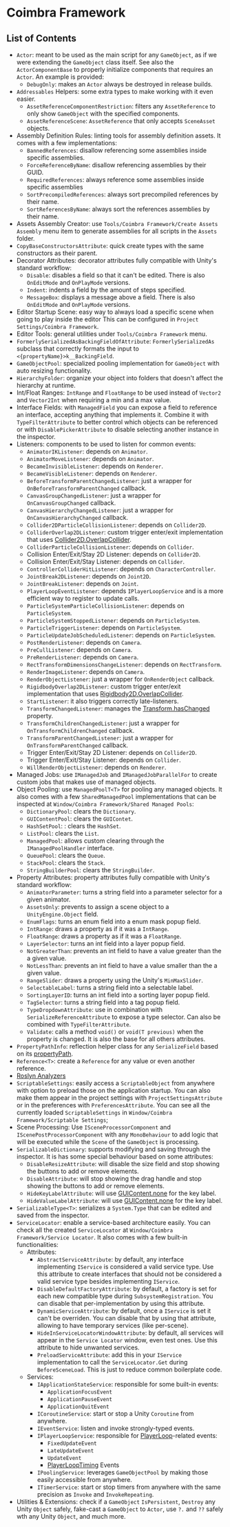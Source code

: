 ﻿# Coimbra Framework

## List of Contents

- `Actor`: meant to be used as the main script for any `GameObject`, as if we were extending the `GameObject` class itself. See also the `ActorComponentBase` to properly initialize components that requires an `Actor`. An example is provided:
    - `DebugOnly`: makes an `Actor` always be destroyed in release builds.
- `Addressables` Helpers: some extra types to make working with it even easier.
    - `AssetReferenceComponentRestriction`: filters any `AssetReference` to only show `GameObject` with the specified components.
    - `AssetReferenceScene`: `AssetReference` that only accepts `SceneAsset` objects.
- Assembly Definition Rules: linting tools for assembly definition assets. It comes with a few implementations:
    - `BannedReferences`: disallow referencing some assemblies inside specific assemblies.
    - `ForceReferenceByName`: disallow referencing assemblies by their GUID.
    - `RequiredReferences`: always reference some assemblies inside specific assemblies
    - `SortPrecompiledReferences`: always sort precompiled references by their name.
    - `SortReferencesByName`: always sort the references assemblies by their name.
- Assets Assembly Creator: use `Tools/Coimbra Framework/Create Assets Assembly` menu item to generate assemblies for all scripts in the `Assets` folder.
- `CopyBaseConstructorsAttribute`: quick create types with the same constructors as their parent.
- Decorator Attributes: decorator attributes fully compatible with Unity's standard workflow:
    - `Disable`: disables a field so that it can't be edited. There is also `OnEditMode` and `OnPlayMode` versions.
    - `Indent`: indents a field by the amount of steps specified.
    - `MessageBox`: displays a message above a field. There is also `OnEditMode` and `OnPlayMode` versions.
- Editor Startup Scene: easy way to always load a specific scene when going to play inside the editor This can be configured in `Project Settings/Coimbra Framework`.
- Editor Tools: general utilities under `Tools/Coimbra Framework` menu.
- `FormerlySerializedAsBackingFieldOfAttribute`: `FormerlySerializedAs` subclass that correctly formats the input to `<{propertyName}>k__BackingField`.
- `GameObjectPool`: specialized pooling implementation for `GameObject` with auto resizing functionality.
- `HierarchyFolder`: organize your object into folders that doesn't affect the hierarchy at runtime.
- Int/Float Ranges: `IntRange` and `FloatRange` to be used instead of `Vector2` and `Vector2Int` when requiring a min and a max value.
- Interface Fields: with `ManagedField` you can expose a field to reference an interface, accepting anything that implements it. Combine it with `TypeFilterAttribute` to better control which objects can be referenced or with `DisablePickerAttribute` to disable selecting another instance in the inspector.
- Listeners: components to be used to listen for common events:
    - `AnimatorIKListener`: depends on `Animator`.
    - `AnimatorMoveListener`: depends on `Animator`.
    - `BecameInvisibleListener`: depends on `Renderer`.
    - `BecameVisibleListener`: depends on `Renderer`.
    - `BeforeTransformParentChangedListener`: just a wrapper for `OnBeforeTransformParentChanged` callback.
    - `CanvasGroupChangedListener`: just a wrapper for `OnCanvasGroupChanged` callback.
    - `CanvasHierarchyChangedListener`: just a wrapper for `OnCanvasHierarchyChanged` callback.
    - `Collider2DParticleCollisionListener`: depends on `Collider2D`.
    - `ColliderOverlap2DListener`: custom trigger enter/exit implementation that uses [Collider2D.OverlapCollider](https://docs.unity3d.com/ScriptReference/Collider2D.OverlapCollider.html).
    - `ColliderParticleCollisionListener`: depends on `Collider`.
    - Collision Enter/Exit/Stay 2D Listener: depends on `Collider2D`.
    - Collision Enter/Exit/Stay Listener: depends on `Collider`.
    - `ControllerColliderHitListener`: depends on `CharacterController`.
    - `JointBreak2DListener`: depends on `Joint2D`.
    - `JointBreakListener`: depends on `Joint`.
    - `PlayerLoopEventListener`: depends `IPlayerLoopService` and is a more efficient way to register to update calls.
    - `ParticleSystemParticleCollisionListener`: depends on `ParticleSystem`.
    - `ParticleSystemStoppedListener`: depends on `ParticleSystem`.
    - `ParticleTriggerListener`: depends on `ParticleSystem`.
    - `ParticleUpdateJobScheduledListener`: depends on `ParticleSystem`.
    - `PostRenderListener`: depends on `Camera`.
    - `PreCullListener`: depends on `Camera`.
    - `PreRenderListener`: depends on `Camera`.
    - `RectTransformDimensionsChangeListener`: depends on `RectTransform`.
    - `RenderImageListener`: depends on `Camera`.
    - `RenderObjectListener`: just a wrapper for `OnRenderObject` callback.
    - `RigidbodyOverlap2DListener`: custom trigger enter/exit implementation that uses [Rigidbody2D.OverlapCollider](https://docs.unity3d.com/ScriptReference/Rigidbody2D.OverlapCollider.html).
    - `StartListener`: it also triggers correctly late-listeners.
    - `TransformChangedListener`: manages the [Transform.hasChanged](https://docs.unity3d.com/ScriptReference/Transform-hasChanged.html) property.
    - `TransformChildrenChangedListener`: just a wrapper for `OnTransformChildrenChanged` callback.
    - `TransformParentChangedListener`: just a wrapper for `OnTransformParentChanged` callback.
    - Trigger Enter/Exit/Stay 2D Listener: depends on `Collider2D`.
    - Trigger Enter/Exit/Stay Listener: depends on `Collider`.
    - `WillRenderObjectListener`: depends on `Renderer`.
- Managed Jobs: use `IManagedJob` and `IManagedJobParallelFor` to create custom jobs that makes use of managed objects.
- Object Pooling: use `ManagedPoolT<T>` for pooling any managed objects. It also comes with a few `SharedManagedPool` implementations that can be inspected at `Window/Coimbra Framework/Shared Managed Pools`:
    - `DictionaryPool`: clears the `Dictionary`.
    - `GUIContentPool`: clears the `GUIContet`.
    - `HashSetPool`: : clears the `HashSet`.
    - `ListPool`: clears the `List`.
    - `ManagedPool`: allows custom clearing through the `IManagedPoolHandler` interface.
    - `QueuePool`: clears the `Queue`.
    - `StackPool`: clears the `Stack`.
    - `StringBuilderPool`: clears the `StringBuilder`.
- Property Attributes: property attributes fully compatible with Unity's standard workflow:
    - `AnimatorParameter`: turns a string field into a parameter selector for a given animator.
    - `AssetsOnly`: prevents to assign a scene object to a `UnityEngine.Object` field.
    - `EnumFlags`: turns an enum field into a enum mask popup field.
    - `IntRange`: draws a property as if it was a `IntRange`.
    - `FloatRange`: draws a property as if it was a `FloatRange`.
    - `LayerSelector`: turns an int field into a layer popup field.
    - `NotGreaterThan`: prevents an int field to have a value greater than the a given value.
    - `NotLessThan`: prevents an int field to have a value smaller than the a given value.
    - `RangeSlider`: draws a property using the Unity's `MinMaxSlider`.
    - `SelectableLabel`: turns a string field into a selectable label.
    - `SortingLayerID`: turns an int field into a sorting layer popup field.
    - `TagSelector`: turns a string field into a tag popup field.
    - `TypeDropdownAttribute`: use in combination with `SerializeReferenceAttribute` to expose a type selector. Can also be combined with `TypeFilterAttribute`.
    - `Validate`: calls a method `void()` or `void(T previous)` when the property is changed. It is also the base for all others attributes.
- `PropertyPathInfo`: reflection helper class for any `SerializeField` based on its [propertyPath](https://docs.unity3d.com/ScriptReference/SerializedProperty-propertyPath.html).
- `Reference<T>`: create a `Reference` for any value or even another reference.
- [Roslyn Analyzers](RoslynAnalyzers.md)
- `ScriptableSettings`: easily access a `ScriptableObject` from anywhere with option to preload those on the application startup. You can also make them appear in the project settings with `ProjectSettingsAttribute` or in the preferences with `PreferencesAttribute`. You can see all the currently loaded `ScriptableSettings` in `Window/Coimbra Framework/Scriptable Settings`;
- Scene Processing: Use `ISceneProcessorComponent` and `IScenePostProcessorComponent` with any `MonoBehaviour` to add logic that will be executed while the `Scene` of the `GameObject` is processing.
- `SerializableDictionary`: supports modifying and saving through the inspector. It is has some special behaviour based on some attributes:
    - `DisableResizeAttribute`: will disable the size field and stop showing the buttons to add or remove elements.
    - `DisableAttribute`: will stop showing the drag handle and stop showing the buttons to add or remove elements.
    - `HideKeyLabelAttribute`: will use [GUIContent.none](https://docs.unity3d.com/ScriptReference/GUIContent-none.html) for the key label.
    - `HideValueLabelAttribute`: will use [GUIContent.none](https://docs.unity3d.com/ScriptReference/GUIContent-none.html) for the key label.
- `SerializableType<T>`: serializes a `System.Type` that can be edited and saved from the inspector.
- `ServiceLocator`: enable a service-based architecture easily. You can check all the created `ServiceLocator` at `Window/Coimbra Framework/Service Locator`. It also comes with a few built-in functionalities:
    - Attributes:
        - `AbstractServiceAttribute`: by default, any interface implementing `IService` is considered a valid service type. Use this attribute to create interfaces that should not be considered a valid service type besides implementing `IService`.
        - `DisableDefaultFactoryAttribute`: by default, a factory is set for each new compatible type during `SubsystemRegistration`. You can disable that per-implementation by using this attribute.
        - `DynamicServiceAttribute`: by default, once a `IService` is set it can't be overriden. You can disable that by using that attribute, allowing to have temporary services (like per-scene).
        - `HideInServiceLocatorWindowAttribute`: by default, all services will appear in the `Service Locator` window, even test ones. Use this attribute to hide unwanted services.
        - `PreloadServiceAttribute`: add this in your `IService` implementation to call the `ServiceLocator.Get` during `BeforeSceneLoad`. This is just to reduce common boilerplate code.
    - Services:
        - `IApplicationStateService`: responsible for some built-in events:
            - `ApplicationFocusEvent`
            - `ApplicationPauseEvent`
            - `ApplicationQuitEvent`
        - `ICoroutineService`: start or stop a Unity `Coroutine` from anywhere.
        - `IEventService`: listen and invoke strongly-typed events.
        - `IPlayerLoopService`: responsible for [PlayerLoop](https://docs.unity3d.com/ScriptReference/LowLevel.PlayerLoop.html)-related events:
            - `FixedUpdateEvent`
            - `LateUpdateEvent`
            - `UpdateEvent`
            - [PlayerLoopTiming](https://github.com/Cysharp/UniTask#playerloop) Events
        - `IPoolingService`: leverages `GameObjectPool` by making those easily accessible from anywhere.
        - `ITimerService`: start or stop timers from anywhere with the same precision as `Invoke` and `InvokeRepeating`.
- Utilities & Extensions: check if a `GameObject` `IsPersistent`, `Destroy` any Unity `Object` safely, fake-cast a `GameObject` to `Actor`, use `?.` and `??` safely wth any Unity `Object`, and much more.
